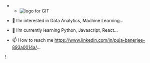 - - ![logo for GIT](https://user-images.githubusercontent.com/101355256/158035292-f127fb2e-68a7-4c3c-933e-f573ad971144.png)



- 👀 I’m interested in Data Analytics, Machine Learning...
- 🌱 I’m currently learning Python, Javascript, React...
- 📫 How to reach me https://www.linkedin.com/in/puja-banerjee-893a0014a/...

<!---
Puja025/Puja025 is a ✨ special ✨ repository because its `README.md` (this file) appears on your GitHub profile.
You can click the Preview link to take a look at your changes.
--->
!
